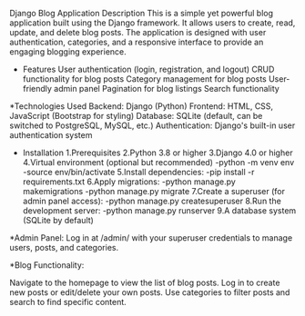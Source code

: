 Django Blog Application
Description
This is a simple yet powerful blog application built using the Django framework. It allows users to create, read, update, and delete blog posts. The application is designed with user authentication, categories, and a responsive interface to provide an engaging blogging experience.

* Features
User authentication (login, registration, and logout)
CRUD functionality for blog posts
Category management for blog posts
User-friendly admin panel
Pagination for blog listings
Search functionality


*Technologies Used
Backend: Django (Python)
Frontend: HTML, CSS, JavaScript (Bootstrap for styling)
Database: SQLite (default, can be switched to PostgreSQL, MySQL, etc.)
Authentication: Django's built-in user authentication system

* Installation
1.Prerequisites
2.Python 3.8 or higher
3.Django 4.0 or higher
4.Virtual environment (optional but recommended)
-python -m venv env
-source env/bin/activate
5.Install dependencies:
-pip install -r requirements.txt
6.Apply migrations:
-python manage.py makemigrations
-python manage.py migrate
7.Create a superuser (for admin panel access):
-python manage.py createsuperuser
8.Run the development server:
-python manage.py runserver
9.A database system (SQLite by default)


*Admin Panel:
Log in at /admin/ with your superuser credentials to manage users, posts, and categories.

*Blog Functionality:

Navigate to the homepage to view the list of blog posts.
Log in to create new posts or edit/delete your own posts.
Use categories to filter posts and search to find specific content.
